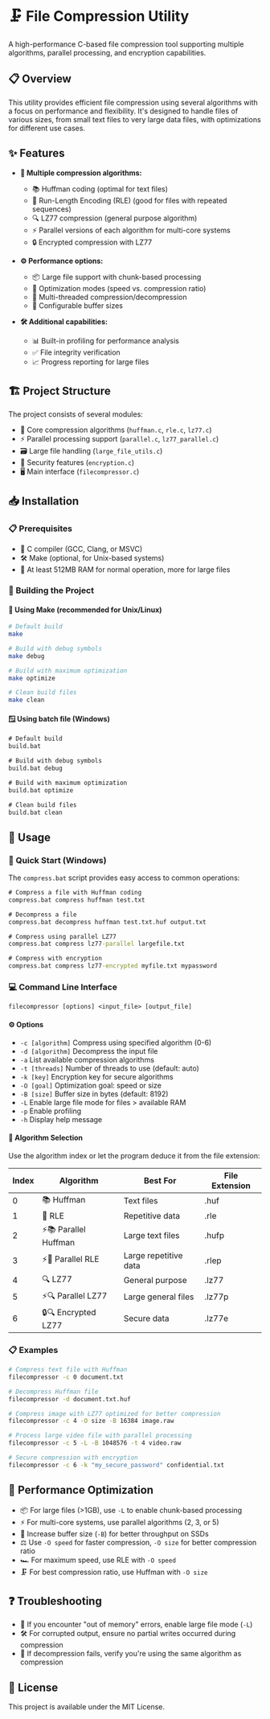 # 🗜️ File Compression Utility

A high-performance C-based file compression tool supporting multiple algorithms, parallel processing, and encryption capabilities.

## 📋 Overview

This utility provides efficient file compression using several algorithms with a focus on performance and flexibility. It's designed to handle files of various sizes, from small text files to very large data files, with optimizations for different use cases.

## ✨ Features

- **🧩 Multiple compression algorithms:**
  - 📚 Huffman coding (optimal for text files)
  - 🔄 Run-Length Encoding (RLE) (good for files with repeated sequences)
  - 🔍 LZ77 compression (general purpose algorithm)
  - ⚡ Parallel versions of each algorithm for multi-core systems
  - 🔒 Encrypted compression with LZ77

- **⚙️ Performance options:**
  - 📦 Large file support with chunk-based processing
  - 🚀 Optimization modes (speed vs. compression ratio)
  - 🧵 Multi-threaded compression/decompression
  - 📏 Configurable buffer sizes

- **🛠️ Additional capabilities:**
  - 📊 Built-in profiling for performance analysis
  - ✅ File integrity verification
  - 📈 Progress reporting for large files

## 🏗️ Project Structure

The project consists of several modules:
- 🧠 Core compression algorithms (`huffman.c`, `rle.c`, `lz77.c`)
- ⚡ Parallel processing support (`parallel.c`, `lz77_parallel.c`)
- 🗃️ Large file handling (`large_file_utils.c`)
- 🔐 Security features (`encryption.c`)
- 🖥️ Main interface (`filecompressor.c`)

## 📥 Installation

### 📋 Prerequisites

- 🔧 C compiler (GCC, Clang, or MSVC)
- 🛠️ Make (optional, for Unix-based systems)
- 💾 At least 512MB RAM for normal operation, more for large files

### 🔨 Building the Project

#### 🐧 Using Make (recommended for Unix/Linux)

```bash
# Default build
make

# Build with debug symbols
make debug

# Build with maximum optimization
make optimize

# Clean build files
make clean
```

#### 🪟 Using batch file (Windows)

```cmd
# Default build
build.bat

# Build with debug symbols
build.bat debug

# Build with maximum optimization
build.bat optimize

# Clean build files
build.bat clean
```

## 📝 Usage

### 🚀 Quick Start (Windows)

The `compress.bat` script provides easy access to common operations:

```cmd
# Compress a file with Huffman coding
compress.bat compress huffman test.txt

# Decompress a file
compress.bat decompress huffman test.txt.huf output.txt

# Compress using parallel LZ77
compress.bat compress lz77-parallel largefile.txt

# Compress with encryption
compress.bat compress lz77-encrypted myfile.txt mypassword
```

### 💻 Command Line Interface

```
filecompressor [options] <input_file> [output_file]
```

#### ⚙️ Options

- `-c [algorithm]`  Compress using specified algorithm (0-6)
- `-d [algorithm]`  Decompress the input file
- `-a`              List available compression algorithms
- `-t [threads]`    Number of threads to use (default: auto)
- `-k [key]`        Encryption key for secure algorithms
- `-O [goal]`       Optimization goal: speed or size
- `-B [size]`       Buffer size in bytes (default: 8192)
- `-L`              Enable large file mode for files > available RAM
- `-p`              Enable profiling
- `-h`              Display help message

#### 🔢 Algorithm Selection

Use the algorithm index or let the program deduce it from the file extension:

| Index | Algorithm | Best For | File Extension |
|-------|-----------|----------|----------------|
| 0 | 📚 Huffman | Text files | .huf |
| 1 | 🔄 RLE | Repetitive data | .rle |
| 2 | ⚡📚 Parallel Huffman | Large text files | .hufp |
| 3 | ⚡🔄 Parallel RLE | Large repetitive data | .rlep |
| 4 | 🔍 LZ77 | General purpose | .lz77 |
| 5 | ⚡🔍 Parallel LZ77 | Large general files | .lz77p |
| 6 | 🔒🔍 Encrypted LZ77 | Secure data | .lz77e |

### 📋 Examples

```bash
# Compress text file with Huffman
filecompressor -c 0 document.txt

# Decompress Huffman file
filecompressor -d document.txt.huf

# Compress image with LZ77 optimized for better compression
filecompressor -c 4 -O size -B 16384 image.raw

# Process large video file with parallel processing
filecompressor -c 5 -L -B 1048576 -t 4 video.raw

# Secure compression with encryption
filecompressor -c 6 -k "my_secure_password" confidential.txt
```

## 🚀 Performance Optimization

- 📦 For large files (>1GB), use `-L` to enable chunk-based processing
- ⚡ For multi-core systems, use parallel algorithms (2, 3, or 5)
- 💨 Increase buffer size (`-B`) for better throughput on SSDs
- ⚖️ Use `-O speed` for faster compression, `-O size` for better compression ratio
- 🏎️ For maximum speed, use RLE with `-O speed`
- 🗜️ For best compression ratio, use Huffman with `-O size`

## ❓ Troubleshooting

- 💾 If you encounter "out of memory" errors, enable large file mode (`-L`)
- 🛠️ For corrupted output, ensure no partial writes occurred during compression
- 🔄 If decompression fails, verify you're using the same algorithm as compression

## 📄 License

This project is available under the MIT License.